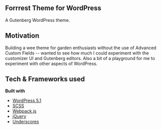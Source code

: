 ## Forrrest Theme for WordPress

A Gutenberg WordPress theme.

## Motivation

Building a wee theme for garden enthusiasts without the use of Advanced Custom Fields -- wanted to see how much I could experiment with the customizer UI and Gutenberg editors. Also a bit of a playground for me to experiment with other aspects of WordPress.

## Tech & Frameworks used

<b>Built with</b>

- [WordPress 5.1](https://wordpress.org/)
- [SCSS](https://sass-lang.com/)
- [Webpack.js](https://webpack.js.org/)
- [jQuery](https://jquery.com/)
- [Underscores](https://underscores.me/)

